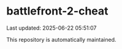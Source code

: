 # battlefront-2-cheat

Last updated: 2025-06-22 05:51:07

This repository is automatically maintained.
